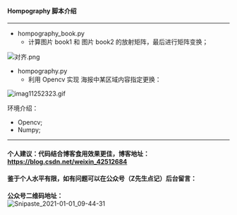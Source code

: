 #### Hompography 脚本介绍

----

* hompography_book.py 
  * 计算图片 book1 和 图片 book2  的放射矩阵，最后进行矩阵变换；

![对齐.png](http://ww1.sinaimg.cn/large/007wRTdIgy1gf1oqxecvnj319u0ll1kx.jpg)

* hompography.py 
  * 利用 Opencv 实现 海报中某区域内容指定更换：

![imag11252323.gif](http://ww1.sinaimg.cn/large/007wRTdIgy1gf283mfwp3g30ox0ffwri.gif)

环境介绍：

* Opencv;
* Numpy;

---

#### 个人建议：代码结合博客食用效果更佳，博客地址：https://blog.csdn.net/weixin_42512684

#### 鉴于个人水平有限，如有问题可以在公众号（Z先生点记）后台留言：

**公众号二维码地址：**
<br>
![Snipaste_2021-01-01_09-44-31](https://images.zeroingpython.top/img/Snipaste_2021-01-01_09-44-31.png)

